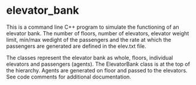 elevator_bank
=============

This is a command line C++ program to simulate the functioning of an elevator bank. The number of floors, number of elevators, elevator weight limit, min/max wedight of the passengers and the rate at which the passengers are generated are defined in the elev.txt file.

The classes represent the elevator bank as whole, floors, individual elevators and passengers (agents). The ElevatorBank class is at the top of the hierarchy. Agents are generated on floor and passed to the elevators. See code comments for additional documentation.
